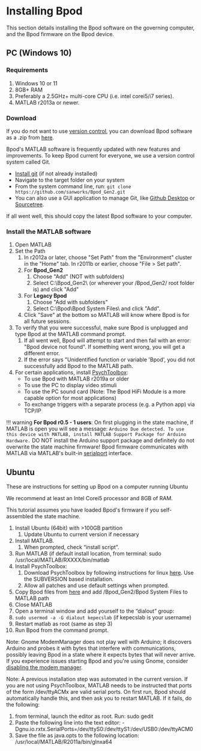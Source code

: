 # Installing Bpod
This section details installing the Bpod software on the governing computer, and the Bpod firmware on the Bpod device.

## PC (Windows 10)
### Requirements
1. Windows 10 or 11
2. 8GB+ RAM
3. Preferably a 2.5GHz+ multi-core CPU (i.e. intel corei5/i7 series).
4. MATLAB r2013a or newer.

### Download
If you do not want to use [version control](https://en.wikipedia.org/wiki/Version_control), you can download Bpod software as a .zip from [here](https://github.com/sanworks/Bpod_Gen2/archive/refs/heads/master.zip).

Bpod's MATLAB software is frequently updated with new features and improvements.
To keep Bpod current for everyone, we use a version control system called Git.

- [Install git](https://github.com/git-guides/install-git) (if not already installed)
- Navigate to the target folder on your system
- From the system command line, run: ```git clone https://github.com/sanworks/Bpod_Gen2.git```
- You can also use a GUI application to manage Git, like [Github Desktop](https://desktop.github.com/) or [Sourcetree](https://www.sourcetreeapp.com/).

If all went well, this should copy the latest Bpod software to your computer.



### Install the MATLAB software

1. Open MATLAB
2. Set the Path
    1. In r2012a or later, choose "Set Path" from the "Environment" cluster in the "Home" tab. In r2011b or earlier, choose "File > Set path".
    2. For **Bpod_Gen2**
        1. Choose "Add" (NOT with subfolders)
        2. Select C:\Bpod_Gen2\ (or wherever your /Bpod_Gen2/ root folder is) and click "Add"
    3. For **Legacy Bpod**
        1. Choose "Add with subfolders"
        2. Select C:\Bpod\Bpod System Files\ and click "Add".
    4. Click "Save" at the bottom so MATLAB will know where Bpod is for all future sessions.
3. To verify that you were successful, make sure Bpod is unplugged and type Bpod at the MATLAB command prompt.
    1. If all went well, Bpod will attempt to start and then fail with an error: "Bpod device not found". If something went wrong, you will get a different error.
    2. If the error says "Unidentified function or variable 'Bpod', you did not successfully add Bpod to the MATLAB path.
4. For certain applications, install [PsychToolbox](http://psychtoolbox.org/download):
    - To use Bpod with MATLAB r2019a or older
    - To use the PC to display video stimuli  
    - To use the PC sound card (Note: The Bpod HiFi Module is a more capable option for most applications)
    - To exchange triggers with a separate process (e.g. a Python app) via TCP/IP

!!! warning
    **For Bpod r0.5 - 1 users**:
    On first plugging in the state machine, if MATLAB is open you will see a message:
    ```
    Arduino Due detected.
    To use this device with MATLAB, install MATLAB Support Package for Arduino Hardware.
    ```
    DO NOT install the Arduino support package and definitely do not overwrite the state machine firmware! Bpod firmware communicates with MATLAB via MATLAB's built-in [serialport](https://au.mathworks.com/help/matlab/ref/serialport.html) interface.

[^1]: State machines purchased from the Sanworks Assembly Surface come with firmware pre-installed

## Ubuntu
These are instructions for setting up Bpod on a computer running Ubuntu

We recommend at least an Intel Corei5 processor and 8GB of RAM.

This tutorial assumes you have loaded Bpod's firmware if you self-assembled the state machine.

1. Install Ubuntu (64bit) with >100GB partition
    1. Update Ubuntu to current version if necessary
2. Install MATLAB.
    1. When prompted, check “install script”.
3. Run MATLAB (if default install location, from terminal: sudo /usr/local/MATLAB/RXXXX/bin/matlab
4. Install PsychToolbox:
    1. Download PsychToolbox by following instructions for linux [here](http://www.google.com/url?q=http%3A%2F%2Fpsychtoolbox.org%2Fdownload%2F%23Linux&sa=D&sntz=1&usg=AOvVaw3f0me0x_GWXOv64cwC4-lS). Use the SUBVERSION based installation.
    2. Allow all patches and use default settings when prompted.
5. Copy Bpod files from [here](https://www.google.com/url?q=https%3A%2F%2Fgithub.com%2Fsanworks%2FBpod_Gen2&sa=D&sntz=1&usg=AOvVaw0hZOqBP6mI4rPtPR76Nb5k) and add /Bpod_Gen2/Bpod System Files to MATLAB path
6. Close MATLAB
7. Open a terminal window and add yourself to the “dialout” group:
8. `sudo usermod -a -G dialout kepecslab` (if kepecslab is your username)
9. Restart matlab as root (same as step 3)
10. Run Bpod from the command prompt.

Note: Gnome ModemManager does not play well with Arduino; it discovers Arduino and probes it with bytes that interfere with communications, possibly leaving Bpod in a state where it expects bytes that will never arrive.
If you experience issues starting Bpod and you're using Gnome, consider [disabling the modem manager](https://www.google.com/search?ei=TojoWuHnKOam_QbF8bWIDw&q=Gnome+ModemManager+arduino&oq=Gnome+ModemManager+arduino).

Note: A previous installation step was automated in the current version.
If you are not using PsychToolbox, MATLAB needs to be instructed that ports of the form /dev/ttyACMx are valid serial ports.
On first run, Bpod should automatically handle this, and then ask you to restart MATLAB.
If it fails, do the following:

1. from terminal, launch the editor as root. Run: sudo gedit
2. Paste the following line into the text editor: -Dgnu.io.rxtx.SerialPorts=/dev/ttyS0:/dev/ttyS1:/dev/USB0:/dev/ttyACM0
3. Save the file as java.opts to the following location:  /usr/local/MATLAB/R2011a/bin/glnxa64
